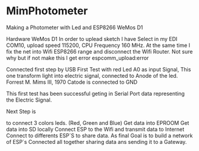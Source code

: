 # MimPhotometer
Making a Photometer with Led and ESP8266 WeMos D1

Hardware WeMos D1 In order to uplead sketch I have Select in my EDI COM10, upload speed 115200, CPU Frequency 160 MHz. At the same time I fix the net into Wifi ESP8266 range and disconnect the Wifi Router. Not sure why but if not make this I get error espcomm_upload:error

Connected first step by USB First Test with red Led A0 as input Signal, This one transform light into electric signal, connected to Anode of the led. Forrest M. Mims III, 1970 Catode is connected to GND

This first test has been successful geting in Serial Port data representing the Electric Signal.

Next Step is

to connect 3 colors leds. (Red, Green and Blue)
Get data into EPROOM
Get data into SD locally
Connect ESP to the Wifi and transmit data to Internet
Connect to differents ESP´S to share data.
As final Goal is to build a network of ESP´s Connected all together sharing data ans sending it to a Gateway.
